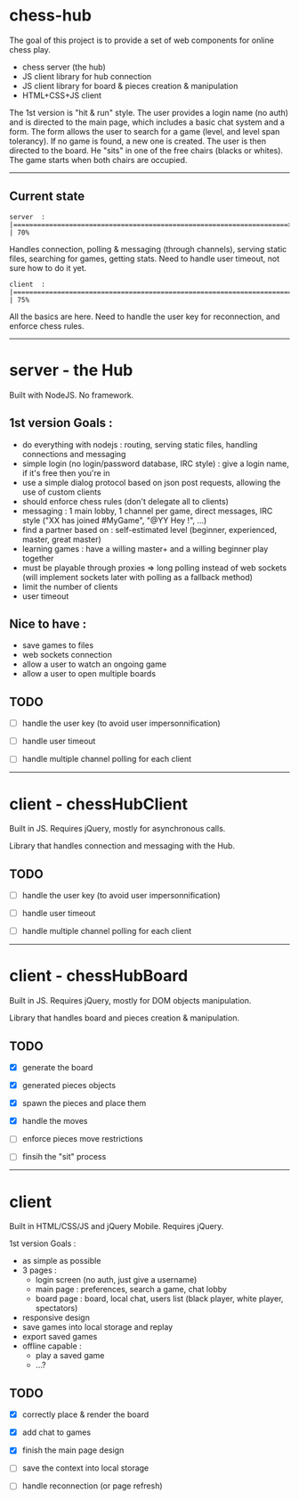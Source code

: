 chess-hub
=========

The goal of this project is to provide a set of web components for online chess play.
- chess server (the hub)
- JS client library for hub connection
- JS client library for board & pieces creation & manipulation
- HTML+CSS+JS client

The 1st version is "hit & run" style. The user provides a login name (no auth) and is directed to the main page, which includes a basic chat system and a form. The form allows the user to search for a game (level, and level span tolerancy). If no game is found, a new one is created. The user is then directed to the board. He "sits" in one of the free chairs (blacks or whites). The game starts when both chairs are occupied.

___
Current state
---------

    server  : |=====================================================================>                              | 70%

Handles connection, polling & messaging (through channels), serving static files, searching for games, getting stats.
Need to handle user timeout, not sure how to do it yet.


    client  : |==========================================================================>                         | 75%

All the basics are here. Need to handle the user key for reconnection, and enforce chess rules.


___
server - the Hub
=========

Built with NodeJS. No framework.

1st version Goals :
--------
- do everything with nodejs : routing, serving static files, handling connections and messaging
- simple login (no login/password database, IRC style) : give a login name, if it's free then you're in
- use a simple dialog protocol based on json post requests, allowing the use of custom clients
- should enforce chess rules (don't delegate all to clients)
- messaging : 1 main lobby, 1 channel per game, direct messages, IRC style ("XX has joined #MyGame", "@YY Hey !", ...)
- find a partner based on : self-estimated level (beginner, experienced, master, great master)
- learning games : have a willing master+ and a willing beginner play together
- must be playable through proxies => long polling instead of web sockets (will implement sockets later with polling as a fallback method)
- limit the number of clients
- user timeout

Nice to have :
--------
- save games to files
- web sockets connection
- allow a user to watch an ongoing game
- allow a user to open multiple boards


TODO
---------
- [ ] handle the user key (to avoid user impersonnification)
- [ ] handle user timeout
- [ ] handle multiple channel polling for each client


___
client - chessHubClient
=========

Built in JS.
Requires jQuery, mostly for asynchronous calls.

Library that handles connection and messaging with the Hub.


TODO
---------
- [ ] handle the user key (to avoid user impersonnification)
- [ ] handle user timeout
- [ ] handle multiple channel polling for each client



___
client - chessHubBoard
=========

Built in JS.
Requires jQuery, mostly for DOM objects manipulation.

Library that handles board and pieces creation & manipulation.

TODO
---------
- [x] generate the board
- [x] generated pieces objects
- [x] spawn the pieces and place them
- [x] handle the moves
- [ ] enforce pieces move restrictions
- [ ] finsih the "sit" process


___
client
=========

Built in HTML/CSS/JS and jQuery Mobile.
Requires jQuery.

1st version Goals :
- as simple as possible
- 3 pages :
  - login screen (no auth, just give a username)
  - main page : preferences, search a game, chat lobby
  - board page : board, local chat, users list (black player, white player, spectators)
- responsive design
- save games into local storage and replay
- export saved games
- offline capable :
  - play a saved game
  - ...?


TODO
---------
- [x] correctly place & render the board
- [x] add chat to games
- [x] finish the main page design
- [ ] save the context into local storage
- [ ] handle reconnection (or page refresh)

